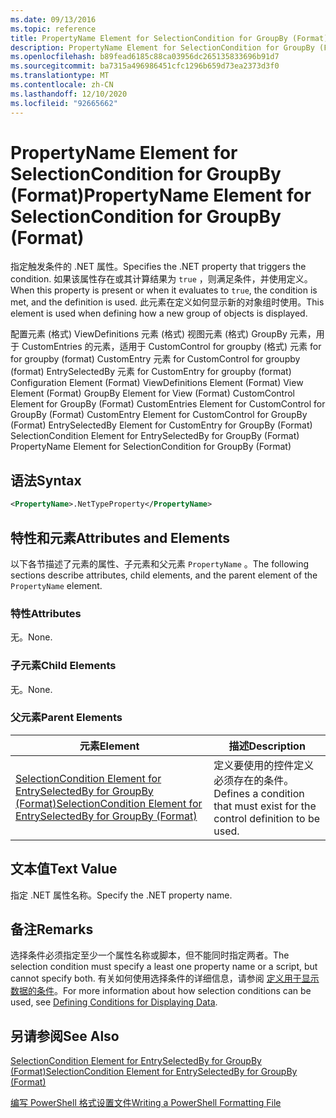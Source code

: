 ```yaml
---
ms.date: 09/13/2016
ms.topic: reference
title: PropertyName Element for SelectionCondition for GroupBy (Format)
description: PropertyName Element for SelectionCondition for GroupBy (Format)
ms.openlocfilehash: b89fead6185c88ca03956dc265135833696b91d7
ms.sourcegitcommit: ba7315a496986451cfc1296b659d73ea2373d3f0
ms.translationtype: MT
ms.contentlocale: zh-CN
ms.lasthandoff: 12/10/2020
ms.locfileid: "92665662"
---
```

# <a name="propertyname-element-for-selectioncondition-for-groupby-format"></a><span data-ttu-id="847d0-103">PropertyName Element for SelectionCondition for GroupBy (Format)</span><span class="sxs-lookup"><span data-stu-id="847d0-103">PropertyName Element for SelectionCondition for GroupBy (Format)</span></span>

<span data-ttu-id="847d0-104">指定触发条件的 .NET 属性。</span><span class="sxs-lookup"><span data-stu-id="847d0-104">Specifies the .NET property that triggers the condition.</span></span> <span data-ttu-id="847d0-105">如果该属性存在或其计算结果为 `true` ，则满足条件，并使用定义。</span><span class="sxs-lookup"><span data-stu-id="847d0-105">When this property is present or when it evaluates to `true`, the condition is met, and the definition is used.</span></span> <span data-ttu-id="847d0-106">此元素在定义如何显示新的对象组时使用。</span><span class="sxs-lookup"><span data-stu-id="847d0-106">This element is used when defining how a new group of objects is displayed.</span></span>

<span data-ttu-id="847d0-107">配置元素 (格式) ViewDefinitions 元素 (格式) 视图元素 (格式) GroupBy 元素，用于 CustomEntries 的元素，适用于 CustomControl for groupby (格式) 元素 for for groupby (format) CustomEntry 元素 for CustomControl for groupby (format) EntrySelectedBy 元素 for CustomEntry for groupby (format) </span><span class="sxs-lookup"><span data-stu-id="847d0-107">Configuration Element (Format) ViewDefinitions Element (Format) View Element (Format) GroupBy Element for View (Format) CustomControl Element for GroupBy (Format) CustomEntries Element for CustomControl for GroupBy (Format) CustomEntry Element for CustomControl for GroupBy (Format) EntrySelectedBy Element for CustomEntry for GroupBy (Format) SelectionCondition Element for EntrySelectedBy for GroupBy (Format) PropertyName Element for SelectionCondition for GroupBy (Format)</span></span>

## <a name="syntax"></a><span data-ttu-id="847d0-108">语法</span><span class="sxs-lookup"><span data-stu-id="847d0-108">Syntax</span></span>

```xml
<PropertyName>.NetTypeProperty</PropertyName>
```

## <a name="attributes-and-elements"></a><span data-ttu-id="847d0-109">特性和元素</span><span class="sxs-lookup"><span data-stu-id="847d0-109">Attributes and Elements</span></span>

<span data-ttu-id="847d0-110">以下各节描述了元素的属性、子元素和父元素 `PropertyName` 。</span><span class="sxs-lookup"><span data-stu-id="847d0-110">The following sections describe attributes, child elements, and the parent element of the `PropertyName` element.</span></span>

### <a name="attributes"></a><span data-ttu-id="847d0-111">特性</span><span class="sxs-lookup"><span data-stu-id="847d0-111">Attributes</span></span>

<span data-ttu-id="847d0-112">无。</span><span class="sxs-lookup"><span data-stu-id="847d0-112">None.</span></span>

### <a name="child-elements"></a><span data-ttu-id="847d0-113">子元素</span><span class="sxs-lookup"><span data-stu-id="847d0-113">Child Elements</span></span>

<span data-ttu-id="847d0-114">无。</span><span class="sxs-lookup"><span data-stu-id="847d0-114">None.</span></span>

### <a name="parent-elements"></a><span data-ttu-id="847d0-115">父元素</span><span class="sxs-lookup"><span data-stu-id="847d0-115">Parent Elements</span></span>

|<span data-ttu-id="847d0-116">元素</span><span class="sxs-lookup"><span data-stu-id="847d0-116">Element</span></span>|<span data-ttu-id="847d0-117">描述</span><span class="sxs-lookup"><span data-stu-id="847d0-117">Description</span></span>|
|-------------|-----------------|
|[<span data-ttu-id="847d0-118">SelectionCondition Element for EntrySelectedBy for GroupBy (Format)</span><span class="sxs-lookup"><span data-stu-id="847d0-118">SelectionCondition Element for EntrySelectedBy for GroupBy (Format)</span></span>](./selectioncondition-element-for-entryselectedby-for-groupby-format.md)|<span data-ttu-id="847d0-119">定义要使用的控件定义必须存在的条件。</span><span class="sxs-lookup"><span data-stu-id="847d0-119">Defines a condition that must exist for the control definition to be used.</span></span>|

## <a name="text-value"></a><span data-ttu-id="847d0-120">文本值</span><span class="sxs-lookup"><span data-stu-id="847d0-120">Text Value</span></span>

<span data-ttu-id="847d0-121">指定 .NET 属性名称。</span><span class="sxs-lookup"><span data-stu-id="847d0-121">Specify the .NET property name.</span></span>

## <a name="remarks"></a><span data-ttu-id="847d0-122">备注</span><span class="sxs-lookup"><span data-stu-id="847d0-122">Remarks</span></span>

<span data-ttu-id="847d0-123">选择条件必须指定至少一个属性名称或脚本，但不能同时指定两者。</span><span class="sxs-lookup"><span data-stu-id="847d0-123">The selection condition must specify a least one property name or a script, but cannot specify both.</span></span> <span data-ttu-id="847d0-124">有关如何使用选择条件的详细信息，请参阅 [定义用于显示数据的条件](./defining-conditions-for-displaying-data.md)。</span><span class="sxs-lookup"><span data-stu-id="847d0-124">For more information about how selection conditions can be used, see [Defining Conditions for Displaying Data](./defining-conditions-for-displaying-data.md).</span></span>

## <a name="see-also"></a><span data-ttu-id="847d0-125">另请参阅</span><span class="sxs-lookup"><span data-stu-id="847d0-125">See Also</span></span>

[<span data-ttu-id="847d0-126">SelectionCondition Element for EntrySelectedBy for GroupBy (Format)</span><span class="sxs-lookup"><span data-stu-id="847d0-126">SelectionCondition Element for EntrySelectedBy for GroupBy (Format)</span></span>](./selectioncondition-element-for-entryselectedby-for-groupby-format.md)

[<span data-ttu-id="847d0-127">编写 PowerShell 格式设置文件</span><span class="sxs-lookup"><span data-stu-id="847d0-127">Writing a PowerShell Formatting File</span></span>](./writing-a-powershell-formatting-file.md)
